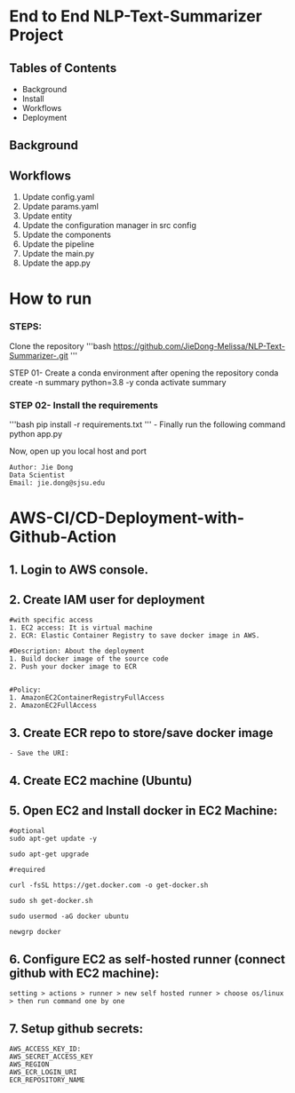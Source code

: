 # End to End NLP-Text-Summarizer Project

## Tables of Contents
* Background
* Install
* Workflows
* Deployment

## Background

## Workflows

1. Update config.yaml
2. Update params.yaml
3. Update entity
4. Update the configuration manager in src config
5. Update the components
6. Update the pipeline
7. Update the main.py
8. Update the app.py

# How to run
### STEPS:
Clone the repository 
'''bash
    https://github.com/JieDong-Melissa/NLP-Text-Summarizer-.git
'''

STEP 01- Create a conda environment after opening the repository
    conda create -n summary python=3.8 -y
    conda activate summary

### STEP 02- Install the requirements
'''bash
    pip install -r requirements.txt
'''
       - Finally run the following command
    python app.py

Now,
    open up you local host and port

    Author: Jie Dong
    Data Scientist
    Email: jie.dong@sjsu.edu


# AWS-CI/CD-Deployment-with-Github-Action
## 1. Login to AWS console.
## 2. Create IAM user for deployment
    #with specific access
    1. EC2 access: It is virtual machine
    2. ECR: Elastic Container Registry to save docker image in AWS.

    #Description: About the deployment
    1. Build docker image of the source code
    2. Push your docker image to ECR


    #Policy:
    1. AmazonEC2ContainerRegistryFullAccess
    2. AmazonEC2FullAccess

## 3. Create ECR repo to store/save docker image
    - Save the URI:

## 4. Create EC2 machine (Ubuntu)

## 5. Open EC2 and Install docker in EC2 Machine:
    #optional
    sudo apt-get update -y

    sudo apt-get upgrade

    #required

    curl -fsSL https://get.docker.com -o get-docker.sh

    sudo sh get-docker.sh

    sudo usermod -aG docker ubuntu

    newgrp docker

## 6. Configure EC2 as self-hosted runner (connect github with EC2 machine):
    setting > actions > runner > new self hosted runner > choose os/linux > then run command one by one

## 7. Setup github secrets:
    AWS_ACCESS_KEY_ID: 
    AWS_SECRET_ACCESS_KEY
    AWS_REGION
    AWS_ECR_LOGIN_URI
    ECR_REPOSITORY_NAME